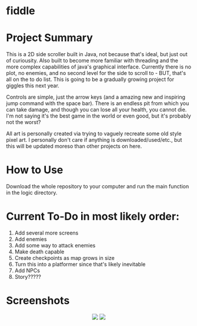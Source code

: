 # fiddle

# Project Summary 
This is a 2D side scroller built in Java, not because that's ideal, but just out of curiousity. Also built to become more familiar with threading and the more complex capabilities of java's graphical interface. Currently there is no plot, no enemies, and no second level for the side to scroll to - BUT, that's all on the to do list. This is going to be a gradually growing project for giggles this next year. 

Controls are simple, just the arrow keys (and a amazing new and inspiring jump command with the space bar). There is an endless pit from which you can take damage, and though you can lose all your health, you cannot die. I'm not saying it's the best game in the world or even good, but it's probably not the worst? 

All art is personally created via trying to vaguely recreate some old style pixel art. I personally don't care if anything is downloaded/used/etc., but this will be updated moreso than other projects on here. 

# How to Use

Download the whole repository to your computer and run the main function in the logic directory. 

# Current To-Do in most likely order: 
1. Add several more screens 
2. Add enemies 
3. Add some way to attack enemies 
4. Make death capable 
5. Create checkpoints as map grows in size
6. Turn this into a platformer since that's likely inevitable 
7. Add NPCs
8. Story?????

# Screenshots 
<p align="center">
  <img src="https://raw.github.com/cfuchs981/Budgetier/master/src/images/background1.png"/>
  <img src="https://raw.github.com/cfuchs981/Budgetier/master/src/images/idle_L.png"/>
</p>
